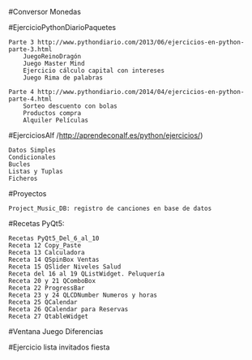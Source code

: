 #Conversor Monedas

#EjercicioPythonDiarioPaquetes

    Parte 3 http://www.pythondiario.com/2013/06/ejercicios-en-python-parte-3.html
        JuegoReinoDragón
        Juego Master Mind
        Ejercicio cálculo capital con intereses
        Juego Rima de palabras
    
    Parte 4 http://www.pythondiario.com/2014/04/ejercicios-en-python-parte-4.html
        Sorteo descuento con bolas
        Productos compra
        Alquiler Películas

#EjerciciosAlf /http://aprendeconalf.es/python/ejercicios/) 

    Datos Simples
    Condicionales
    Bucles
    Listas y Tuplas
    Ficheros	
    
 #Proyectos
 
    Project_Music_DB: registro de canciones en base de datos

#Recetas PyQt5:

    Recetas PyQt5_Del_6_al_10
    Receta 12 Copy_Paste
    Receta 13 Calculadora
    Receta 14 QSpinBox Ventas
    Receta 15 QSlider Niveles Salud
    Receta del 16 al 19 QListWidget. Peluquería
    Receta 20 y 21 QComboBox
    Receta 22 ProgressBar
    Receta 23 y 24 QLCDNumber Numeros y horas
    Receta 25 QCalendar
    Receta 26 QCalendar para Reservas
    Receta 27 QtableWidget
    
#Ventana Juego Diferencias

#Ejercicio lista invitados fiesta
